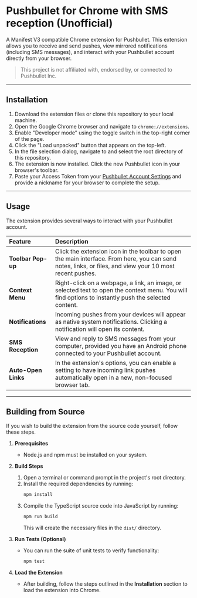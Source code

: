 # Pushbullet for Chrome with SMS reception (Unofficial)

A Manifest V3 compatible Chrome extension for Pushbullet. This extension allows you to receive and send pushes, view mirrored notifications (including SMS messages), and interact with your Pushbullet account directly from your browser.

> This project is not affiliated with, endorsed by, or connected to Pushbullet Inc.

---

## Installation

1.  Download the extension files or clone this repository to your local machine.
2.  Open the Google Chrome browser and navigate to `chrome://extensions`.
3.  Enable "Developer mode" using the toggle switch in the top-right corner of the page.
4.  Click the "Load unpacked" button that appears on the top-left.
5.  In the file selection dialog, navigate to and select the root directory of this repository.
6.  The extension is now installed. Click the new Pushbullet icon in your browser's toolbar.
7.  Paste your Access Token from your [Pushbullet Account Settings](https://www.pushbullet.com/#settings/account) and provide a nickname for your browser to complete the setup.

---

## Usage

The extension provides several ways to interact with your Pushbullet account.

| Feature | Description |
| :--- | :--- |
| **Toolbar Pop-up** | Click the extension icon in the toolbar to open the main interface. From here, you can send notes, links, or files, and view your 10 most recent pushes. |
| **Context Menu** | Right-click on a webpage, a link, an image, or selected text to open the context menu. You will find options to instantly push the selected content. |
| **Notifications** | Incoming pushes from your devices will appear as native system notifications. Clicking a notification will open its content. |
| **SMS Reception** | View and reply to SMS messages from your computer, provided you have an Android phone connected to your Pushbullet account. |
| **Auto-Open Links** | In the extension's options, you can enable a setting to have incoming link pushes automatically open in a new, non-focused browser tab. |

---

## Building from Source

If you wish to build the extension from the source code yourself, follow these steps.

1.  **Prerequisites**
    *   Node.js and npm must be installed on your system.

2.  **Build Steps**
    1.  Open a terminal or command prompt in the project's root directory.
    2.  Install the required dependencies by running:
        ```bash
        npm install
        ```
    3.  Compile the TypeScript source code into JavaScript by running:
        ```bash
        npm run build
        ```
        This will create the necessary files in the `dist/` directory.

3.  **Run Tests (Optional)**
    *   You can run the suite of unit tests to verify functionality:
        ```bash
        npm test
        ```

4.  **Load the Extension**
    *   After building, follow the steps outlined in the **Installation** section to load the extension into Chrome.